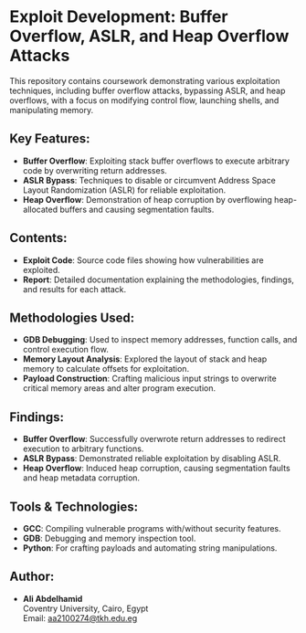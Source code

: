 # Exploit Development: Buffer Overflow, ASLR, and Heap Overflow Attacks

This repository contains coursework demonstrating various exploitation techniques, including buffer overflow attacks, bypassing ASLR, and heap overflows, with a focus on modifying control flow, launching shells, and manipulating memory.

## Key Features:
- **Buffer Overflow**: Exploiting stack buffer overflows to execute arbitrary code by overwriting return addresses.
- **ASLR Bypass**: Techniques to disable or circumvent Address Space Layout Randomization (ASLR) for reliable exploitation.
- **Heap Overflow**: Demonstration of heap corruption by overflowing heap-allocated buffers and causing segmentation faults.

## Contents:
- **Exploit Code**: Source code files showing how vulnerabilities are exploited.
- **Report**: Detailed documentation explaining the methodologies, findings, and results for each attack.

## Methodologies Used:
- **GDB Debugging**: Used to inspect memory addresses, function calls, and control execution flow.
- **Memory Layout Analysis**: Explored the layout of stack and heap memory to calculate offsets for exploitation.
- **Payload Construction**: Crafting malicious input strings to overwrite critical memory areas and alter program execution.

## Findings:
- **Buffer Overflow**: Successfully overwrote return addresses to redirect execution to arbitrary functions.
- **ASLR Bypass**: Demonstrated reliable exploitation by disabling ASLR.
- **Heap Overflow**: Induced heap corruption, causing segmentation faults and heap metadata corruption.

## Tools & Technologies:
- **GCC**: Compiling vulnerable programs with/without security features.
- **GDB**: Debugging and memory inspection tool.
- **Python**: For crafting payloads and automating string manipulations.

## Author:
- **Ali Abdelhamid**  
  Coventry University, Cairo, Egypt  
  Email: aa2100274@tkh.edu.eg
